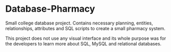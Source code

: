 # Database-Pharmacy
Small college database project. Contains necessary planning, entities, relationships, attributes and SQL scripts to create a small pharmacy system.

This project does not use any visual interface and its whole purpose was for the developers to learn more about SQL, MySQL and relational databases.

